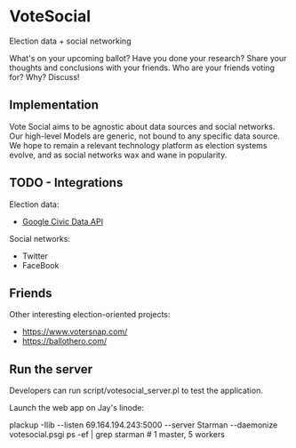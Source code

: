 VoteSocial
==========

Election data + social networking

What's on your upcoming ballot? Have you done your research? 
Share your thoughts and conclusions with your friends.
Who are your friends voting for? Why? Discuss!

Implementation 
--------------

Vote Social aims to be agnostic about data sources and social 
networks. Our high-level Models are generic, not bound to any specific
data source. We hope to remain a relevant technology platform
as election systems evolve, and as social networks wax and wane 
in popularity.

TODO - Integrations
-------------------

Election data:
* [Google Civic Data API](https://developers.google.com/civic-information/)

Social networks:
* Twitter
* FaceBook

Friends
-------

Other interesting election-oriented projects:
* https://www.votersnap.com/
* https://ballothero.com/

Run the server 
--------------

Developers can run script/votesocial_server.pl to test the application.

Launch the web app on Jay's linode:

   plackup -Ilib --listen 69.164.194.243:5000 --server Starman --daemonize votesocial.psgi
   ps -ef | grep starman   # 1 master, 5 workers


